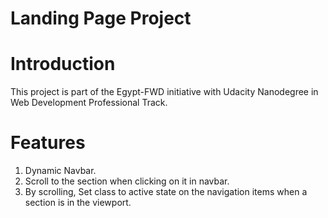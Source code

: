 # Landing Page Project

# Introduction
This project is part of the Egypt-FWD initiative with Udacity Nanodegree in Web Development Professional Track.

# Features
1. Dynamic Navbar.
2. Scroll to the section when clicking on it in navbar.
3. By scrolling, Set class to active state on the navigation items when a section is in the viewport.
